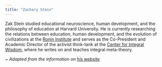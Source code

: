 ```yaml
---
title: "Zachary Stein"
---
```


Zak Stein studied educational neuroscience, human development, and the philosophy of education at Harvard University. He is currently researching the relations between education, human development, and the evolution of civilizations at the [Ronin Institute](https://ronininstitute.org/) and serves as the Co-President and Academic Director of the activist think-tank at the [Center for Integral Wisdom](https://centerforintegralwisdom.org/), where he writes on and teaches integral meta-theory.

_~ Adapted from the information on [his website](http://www.zakstein.org/about.html)_

